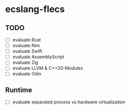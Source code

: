 # ecslang-flecs

## TODO

- [ ] evaluate Rust
- [ ] evaluate Nim
- [ ] evaluate Swift
- [ ] evaluate AssemblyScript
- [ ] evaluate Zig
- [ ] evaluate LLVM & C++20-Modules
- [ ] evaluate Odin

## Runtime

- [ ] evaluate separated process vs hardware virtualization  
